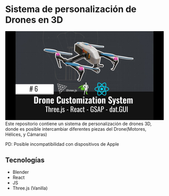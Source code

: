 # Sistema de personalización de Drones en 3D 
![Drones App Cover](public/hqdefault.jpg)
Este repositorio contiene un sistema de personalización de drones 3D, donde es posible intercambiar diferentes piezas del Drone(Motores, Hélices, y Cámaras)

PD: Posible incompatibilidad con dispositivos de Apple

## Tecnologías
- Blender
- React
- JS
- Three.js (Vanilla)

